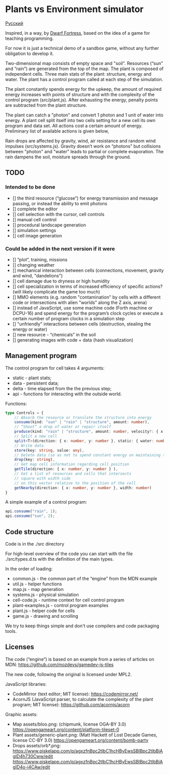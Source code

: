 # Plants vs Environment simulator

[Русский](README.ru.md)

Inspired, in a way, by [Dwarf Fortress](http://bay12games.com/dwarves/),
based on the idea of a game for teaching programming.

For now it is just a technical demo of a sandbox game, without any further obligation to develop it.

Two-dimensional map consists of empty space and "soil".
Resources (“sun” and “rain”) are generated from the top of the map.
The plant is composed of independent cells.
Three main stats of the plant: structure, energy and water.
The plant has a control program called at each step of the simulation.

The plant constantly spends energy for the upkeep,
the amount of required energy increases with
points of structure and with the complexity of the control program
(src/plant.js).
After exhausting the energy, penalty points are subtracted from the plant structure.

The plant can catch a "photon"
and convert 1 photon and 1 unit of water into energy.
A plant cell split itself into two cells setting
for a new cell its own program and data set.
All actions cost a certain amount of energy.
Preliminary list of available actions is given below,

Rain drops are affected by gravity, wind, air resistance and random wind impulses
(src/systems.js).
Gravity doesn’t work on “photons”
but collisions between "photon" and "water" leads to partial or complete evaporation.
The rain dampens the soil, moisture spreads through the ground.

## TODO

### Intended to be done

- [] the third resource (“glucose”) for energy transmission and message passing, or instead the ability to emit photons
- [] complete the editor
- [] cell selection with the cursor, cell controls
- [] manual cell control
- [] procedural landscape generation
- [] simulation settings
- [] cell image generation

### Could be added in the next version if it were

- [] “plot”, training, missions
- [] changing weather
- [] mechanical interaction between cells (connections, movement, gravity and wind, "dandelions")
- [] cell damage due to dryness or high humidity
- [] cell specialization in terms of increased efficiency of specific actions? (will likely complicate the game too much)
- [] MMO elements (e.g. random "contamination" by cells with a different code
or intersections with alien "worlds" along the Z axis,
arena)
- [] instead of JavaScript, use some machine code (Forth machine or DCPU-16) and spend energy for the program’s clock cycles or execute a certain number of program clocks in a simulation step
- [] "unfriendly" interactions between cells (destruction, stealing the energy or water)
- [] new resource - “chemicals” in the soil
- [] generating images with code + data (hash visualization)

## Management program

The control program for cell takes 4 arguments:

- static - plant stats;
- data - persistent data;
- delta - time elapsed from the the previous step;
- api - functions for interacting with the outside world.

Functions:

```typescript
type Controls = {
    // Absorb the resource or translate the structure into energy
    consume(kind: "sun" | "rain" | "structure", amount: number),
    // “Shoot” a drop of water or repair itself
    produce(kind: "rain" | "structure", amount: number, velocity?: { x: number, y: number }),
    // Split a new cell
    split<T>(direction: { x: number, y: number }, static: { water: number, structure: number, energy: number }, data: T, code?: string),
    // Write data
    store(key: string, value: any),
    // Delete data (so as not to spend constant energy on maintaining them)
    drop(key: string),
    // Get map cell information regarding cell position
    getTile(direction: { x: number, y: number } ),
    // Get a list of resources and cells that intersects
    // square with width side
    // on this vector relative to the position of the cell
    getNearby(direction: { x: number, y: number }, width: number)
}
```

A simple example of a control program:

```js
api.consume("rain", 1);
api.consume("sun", 2);
```

## Code structure
Code is in the ./src directory

For high-level overview of the code you can start with the file ./src/types.d.ts with the definition of the main types.

In the order of loading:
- common.js - the common part of the “engine” from the MDN example
- util.js - helper functions
- map.js - map generation
- systems.js - physical simulation
- cell-code.js - runtime context for cell control program
- plant-examples.js - control program examples
- plant.js - helper code for cells
- game.js - drawing and scrolling

We try to keep things simple
and don't use compilers and code packaging tools.

## Licenses
The code (“engine”) is based on an example from a series of articles on MDN: https://github.com/mozdevs/gamedev-js-tiles

The new code, following the original is licensed under MPL2.

JavaScript libraries:
- CodeMirror (text editor; MIT license): https://codemirror.net/
- AcornJS (JavaScript parser, to calculate the complexity of the plant program; MIT license): https://github.com/acornjs/acorn

Graphic assets:
- Map assets/bloo.png: (chipmunk, license OGA-BY 3.0) https://opengameart.org/content/platform-tileset-0
- Plant assets/generic-plant.png: (Matt Hackett of Lost Decade Games, license CC-BY 3.0) https://opengameart.org/content/bomb-party
- Drops assets/orb*.png:
https://www.piskelapp.com/p/agxzfnBpc2tlbC1hcHByEwsSBlBpc2tlbBiAgID4h730Cww/edit
https://www.piskelapp.com/p/agxzfnBpc2tlbC1hcHByEwsSBlBpc2tlbBiAgID4o-i4CAw/edit
